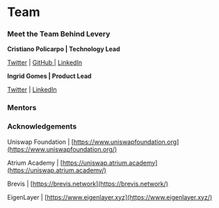 # Team

### Meet the Team Behind Levery

**Cristiano Policarpo | Technology Lead**

[Twitter](https://twitter.com/0xPolicarpo) | [GitHub ](https://github.com/cristianopolicarpo)| [LinkedIn](https://www.linkedin.com/in/cristiano-policarpo/)

**Ingrid Gomes | Product Lead**

[Twitter](https://twitter.com/0xIngrid) | [LinkedIn](https://www.linkedin.com/in/ingrid-m-gomes/)

### Mentors



### Acknowledgements

Uniswap Foundation | [https://www.uniswapfoundation.org](https://www.uniswapfoundation.org/)

Atrium Academy | [https://uniswap.atrium.academy](https://uniswap.atrium.academy/)

Brevis | [https://brevis.network](https://brevis.network/)

EigenLayer | [https://www.eigenlayer.xyz](https://www.eigenlayer.xyz/)
